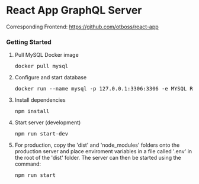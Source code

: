 <h1>React App GraphQL Server</h1>

<span>Corresponding Frontend: <a href="https://github.com/otboss/react-app">https://github.com/otboss/react-app</a></span>

<h3>Getting Started</h3>
<ol>
  <li>
    <span>Pull MySQL Docker image</span>
    <pre>docker pull mysql</pre>
  </li>
  <li>
    <span>Configure and start database</span>
    <pre>docker run --name mysql -p 127.0.0.1:3306:3306 -e MYSQL_ROOT_PASSWORD=root mysql</pre>
  </li>
  <li>
    <span>Install dependencies</span>
    <pre>npm install</pre>
  </li>
  <li>
    <span>Start server (development)</span>
    <pre>npm run start-dev</pre>
  </li>
  <li>
    <span>For production, copy the 'dist' and 'node_modules' folders onto the production server and place enviroment variables in a file called '.env' in the root of the 'dist' folder. The server can then be started using the command: </span>
    <pre>npm run start</pre>
  </li>
</ol>